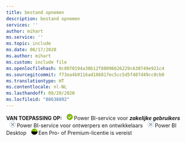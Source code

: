```yaml
---
title: bestand opnemen
description: bestand opnemen
services: ''
author: mihart
ms.service: ''
ms.topic: include
ms.date: 08/17/2020
ms.author: mihart
ms.custom: include file
ms.openlocfilehash: 0c8070194a30b12f88096626229c630749e921c4
ms.sourcegitcommit: f73ea4b9116ad186817ec5cc5d5f487d49cc0cb0
ms.translationtype: HT
ms.contentlocale: nl-NL
ms.lasthandoff: 08/20/2020
ms.locfileid: "88638892"
---
```

<Token>**VAN TOEPASSING OP:** ![ja](media/yes.png)Power BI-service voor ***zakelijke gebruikers*** ![nee](media/no.png)Power BI-service voor ontwerpers en ontwikkelaars ![nee](media/no.png)Power BI Desktop ![ja](media/maybe.png)Een Pro- of Premium-licentie is vereist</Token>
